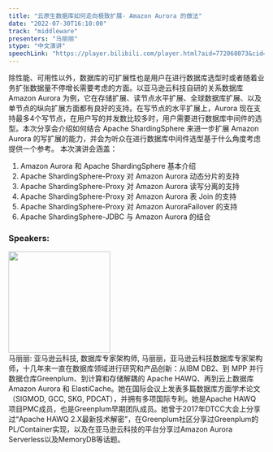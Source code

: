 ```yaml
---
title: "云原生数据库如何走向极致扩展- Amazon Aurora 的做法"
date: "2022-07-30T16:10:00"
track: "middleware"
presenters: "马丽丽"
stype: "中文演讲"
speechLink: "https://player.bilibili.com/player.html?aid=772068073&cid=806279699&page=1"
---
```

除性能、可用性以外，数据库的可扩展性也是用户在进行数据库选型时或者随着业务扩张数据量不停增长需要考虑的方面。以亚马逊云科技自研的关系数据库 Amazon Aurora 为例，它在存储扩展、读节点水平扩展、全球数据库扩展、以及单节点的纵向扩展方面都有良好的支持。在写节点的水平扩展上，Aurora 现在支持最多4个写节点，在用户写的并发数比较多时，用户需要进行数据库中间件的选型。本次分享会介绍如何结合 Apache ShardingSphere 来进一步扩展 Amazon Aurora 的写扩展的能力，并会为听众在进行数据库中间件选型基于什么角度考虑提供一个参考。
本次演讲会涵盖：
1. Amazon Aurora 和 Apache ShardingSphere 基本介绍
2. Apache ShardingSphere-Proxy 对 Amazon Aurora 动态分片的支持
3. Apache ShardingSphere-Proxy 对 Amazon Aurora 读写分离的支持
4. Apache ShardingSphere-Proxy 对 Amazon Aurora 表 Join 的支持
5. Apache ShardingSphere-Proxy 对 Amazon AuroraFailover 的支持
6. Apache ShardingSphere-JDBC 与 Amazon Aurora 的结合
 ### Speakers: 
 <img src="images/speaker/1200.png" width="200" /><br>马丽丽: 亚马逊云科技, 数据库专家架构师, 马丽丽，亚马逊云科技数据库专家架构师，十几年来一直在数据库领域进行研究和产品创新：从IBM DB2、到 MPP 并行数据仓库Greenplum、到计算和存储解耦的 Apache HAWQ、再到云上数据库 Amazon Aurora 和 ElastiCache。她在国际会议上发表多篇数据库方面学术论文（SIGMOD, GCC, SKG, PDCAT），并拥有多项国际专利。她是Apache HAWQ 项目PMC成员，也是Greenplum早期团队成员。她曾于2017年DTCC大会上分享过“Apache HAWQ 2.X最新技术解密”，在Greenplum社区分享过Greenplum的PL/Container实现，以及在亚马逊云科技的平台分享过Amazon Aurora Serverless以及MemoryDB等话题。

 
